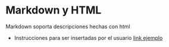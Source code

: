 # Markdown y HTML

Markdown soporta descripciones hechas con html

* Instrucciones para ser insertadas por el usuario [link ejemplo](https://developer.mozilla.org/es/docs/Web/HTML/Elemento/kbd)
